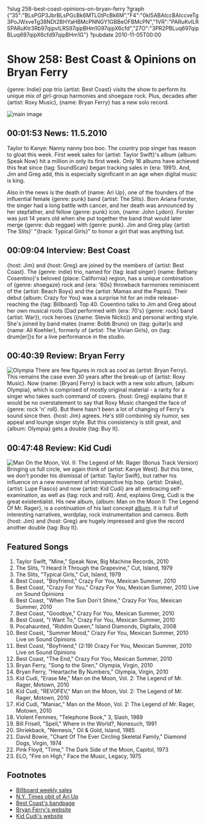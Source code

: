 ?slug 258-best-coast-opinions-on-bryan-ferry
?graph {"35":"BLsPGP3JbrBLsPGcBk6MTLGtPcBk6M","F4":"0kI5ABAIccBAIccveTg3PoJWxveTg38NDt2BHYaHBMcPNNGY1GBBeOFBMcPN","1VR":"PARuKvILRSPARuKtr3Rb97qipvILRS97qipBHm1G97qipX6cfd","27O":"3PR2PBLuq697qipBLuq697qipX6cfd97qipBHm1G"}
?pubdate 2010-11-05T00:00

# Show 258: Best Coast & Opinions on Bryan Ferry
{genre: Indie} pop trio {artist: Best Coast} visits the show to perform its unique mix of girl-group harmonies and shoegaze rock. Plus, decades after {artist: Roxy Music}, {name: Bryan Ferry} has a new solo record.

![main image](http://static.soundopinions.org/images/2010/bestcoast.jpg)

## 00:01:53 News: 11.5.2010
Taylor to Kanye: Nanny nanny boo boo. The country pop singer has reason to gloat this week. First week sales for {artist: Taylor Swift}'s album {album: Speak Now} hit a million in only its first week. Only 16 albums have achieved this feat since {tag: SoundScan} began tracking sales in {era: 1991}. And, Jim and Greg add, this is especially significant in an age when digital music is king.

Also in the news is the death of {name: Ari Up}, one of the founders of the influential female {genre: punk} band {artist: The Slits}. Born Ariana Forster, the singer had a long battle with cancer, and her death was announced by her stepfather, and fellow {genre: punk} icon, {name: John Lydon}. Forster was just 14 years old when she put together the band that would later merge {genre: dub reggae} with {genre: punk}. Jim and Greg play {artist: The Slits}' "{track: Typical Girls}" to honor a girl that was anything but.

## 00:09:04 Interview: Best Coast
{host: Jim} and {host: Greg} are joined by the members of {artist: Best Coast}. The {genre: indie} trio, named for {tag: lead singer} {name: Bethany Cosentino}'s beloved {place: California} region, has a unique combination of {genre: shoegaze} rock and {era: '60s} throwback harmonies reminiscent of the {artist: Beach Boys} and the {artist: Mamas and the Papas}. Their debut {album: Crazy for You} was a surprise hit for an indie release-reaching the {tag: Billboard} Top 40. Cosentino talks to Jim and Greg about her own musical roots (Dad performed with {era: 70's} {genre: rock} band {artist: War}), rock heroes ({name: Stevie Nicks}) and personal writing style. She's joined by band mates {name: Bobb Bruno} on {tag: guitar}s and {name: Ali Koehler}, formerly of {artist: The Vivian Girls}, on {tag: drum[er]}s for a live performance in the studio. 

## 00:40:39 Review: Bryan Ferry
![Olympia](http://is5.mzstatic.com/image/thumb/Music7/v4/f0/74/78/f074786b-3d66-76a5-52ea-68145fe981bf/source/600x600bb.jpg "14139137/1021793471")
There are few figures in rock as cool as {artist: Bryan Ferry}. This remains the case even 30 years after the break-up of {artist: Roxy Music}. Now {name: [Bryan] Ferry} is back with a new solo album, {album: Olympia}, which is comprised of mostly original material - a rarity for a singer who takes such command of covers. {host: Greg} explains that it would be no overstatement to say that Roxy Music changed the face of {genre: rock 'n' roll}. But there hasn't been a lot of changing of Ferry's sound since then. {host: Jim} agrees. He's still combining sly humor, sex appeal and lounge singer style. But this consistency is still great, and {album: Olympia} gets a double {tag: Buy It}.

## 00:47:48 Review: Kid Cudi
![Man On the Moon, Vol. II: The Legend of Mr. Rager (Bonus Track Version)](http://is3.mzstatic.com/image/thumb/Music/v4/53/73/6d/53736dca-1a5c-0ad3-9be9-d5e83cbef9f3/source/600x600bb.jpg "273058501/399175175")
Bringing us full circle, we again think of {artist: Kanye West}. But this time, we don't ponder his dismissal of {artist: Taylor Swift}, but rather his influence on a new movement of introspective hip hop. {artist: Drake}, {artist: Lupe Fiasco} and now {artist: Kid Cudi} are all embracing self-examination, as well as {tag: rock and roll}. And, explains Greg, Cudi is the great existentialist. His new album, {album: Man on the Moon II: The Legend Of Mr. Rager}, is a continuation of his last concept [album](/show/200/review/Kidcudi). It is full of interesting narratives, wordplay, rock instrumentation and cameos. Both {host: Jim} and {host: Greg} are hugely impressed and give the record another double {tag: Buy It}.

## Featured Songs
1. Taylor Swift, "Mine," Speak Now, Big Machine Records, 2010
2. The Slits, "I Heard It Through the Grapevine," Cut, Island, 1979
3. The Slits, "Typical Girls," Cut, Island, 1979
4. Best Coast, "Boyfriend," Crazy For You, Mexican Summer, 2010
5. Best Coast, "Crazy For You," Crazy For You, Mexican Summer, 2010 Live on Sound Opinions
6. Best Coast, "When The Sun Don't Shine," Crazy For You, Mexican Summer, 2010
7. Best Coast, "Goodbye," Crazy For You, Mexican Summer, 2010
8. Best Coast, "I Want To," Crazy For You, Mexican Summer, 2010
9. Pocahaunted, "Riddim Queen," Island Diamonds, Digitalis, 2008
10. Best Coast, "Summer Mood," Crazy For You, Mexican Summer, 2010 Live on Sound Opinions
11. Best Coast, "Boyfriend," (2:19) Crazy For You, Mexican Summer, 2010 Live on Sound Opinions
12. Best Coast, "The End," Crazy For You, Mexican Summer, 2010
13. Bryan Ferry, "Song to the Siren," Olympia, Virgin, 2010
14. Bryan Ferry, "Heartache By Numbers," Olympia, Virgin, 2010
15. Kid Cudi, "Erase Me," Man on the Moon, Vol. 2: The Legend of Mr. Rager, Motown, 2010
16. Kid Cudi, "REVOFEV," Man on the Moon, Vol. 2: The Legend of Mr. Rager, Motown, 2010
17. Kid Cudi, "Maniac," Man on the Moon, Vol. 2: The Legend of Mr. Rager, Motown, 2010
18. Violent Femmes, "Telephone Book," 3, Slash, 1989
19. Bill Frisell, "Spell," Where in the World?, Nonesuch, 1991
20. Shriekback, "Nemesis," Oil & Gold, Island, 1985
21. David Bowie, "Chant Of The Ever Circling Skeletal Family," Diamond Dogs, Virgin, 1974
22. Pink Floyd, "Time," The Dark Side of the Moon, Capitol, 1973
23. ELO, "Fire on High," Face the Music, Legacy, 1975

## Footnotes
- [Billboard weekly sales](http://www.billboard.com/news/taylor-swift-debuts-10-speak-now-songs-on-1004125431.story?tag=hpfeed#/news/taylor-swift-sells-over-1-million-in-record-1004125158.story)
- [N.Y. Times obit of Ari Up](http://www.nytimes.com/2010/10/22/arts/music/22ariup.html)
- [Best Coast's bandpage](www.bestcoast.us/‎)
- [Bryan Ferry's website](http://www.bryanferry.com/)
- [Kid Cudi's website](http://www.kidcudi.com/)
